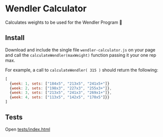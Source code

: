 # Wendler Calculator

Calculates weights to be used for the Wendler Program :muscle:

## Install

Download and include the single file `wendler-calculator.js`
on your page and call the `calculateWendler(maxWeight)` function 
passing it your one rep max. 

For example, a call to `calculateWendler( 315 )` should return
the following:

```javascript
[
  {week: 1, sets: ["184x5", "213x5", "241x5+"]}
  {week: 2, sets: ["198x3", "227x3", "255x3+"]},
  {week: 3, sets: ["213x5", "241x3", "269x1+"]},
  {week: 4, sets: ["113x5", "142x5", "170x5"]}}
]
```

## Tests

Open [tests/index.html](https://rawgit.com/caike/wendler-cycle/master/tests/index.html)

